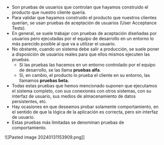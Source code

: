 - Son pruebas de usuarios que controlan que hayamos construido el producto que nuestro cliente quería. 
- Para validar que hayamos construido el producto que nuestros clientes querían, se usan pruebas de aceptación de usuarios (User Acceptance Tests).
- En general, se suele trabajar con pruebas de aceptación diseñadas por usuarios pero ejecutadas por el equipo de desarrollo en un entorno lo más parecido posible al que va a utilizar el usuario. 
- No obstante, cuando un sistema debe salir a producción, se suele poner a disposición de usuarios reales para que ellos mismos ejecuten las pruebas. 
	- Si las pruebas las hacemos en un entorno controlado por el equipo de desarrollo, se las llama **pruebas alfa**. 
	- Si, en cambio, el producto lo prueba el cliente en su entorno, las llamamos **pruebas beta.** 
- Todas estas pruebas que hemos mencionado suponen que ejecutamos el sistema completo, con sus conexiones con otros sistemas, con su interfaz de usuario, sus medios de almacenamiento de datos persistentes, etc. 
- Hay ocasiones en que deseamos probar solamente comportamiento, en el sentido de que la lógica de la aplicación es correcta, pero sin interfaz de usuario. 
- Estas pruebas más limitadas se denominan pruebas de comportamiento.

![[Pasted image 20240131153909.png]]